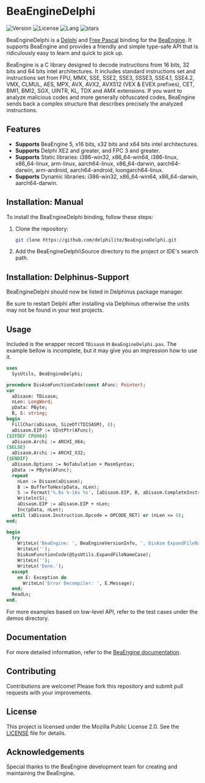# BeaEngineDelphi
![Version](https://img.shields.io/badge/version-v5.3.0-yellow.svg)
![License](https://img.shields.io/github/license/delphilite/BeaEngineDelphi)
![Lang](https://img.shields.io/github/languages/top/delphilite/BeaEngineDelphi.svg)
![stars](https://img.shields.io/github/stars/delphilite/BeaEngineDelphi.svg)

BeaEngineDelphi is a [Delphi](http://www.embarcadero.com/products/delphi) and [Free Pascal](https://www.freepascal.org/) binding for the [BeaEngine](https://github.com/BeaEngine/beaengine/). It supports BeaEngine and provides a friendly and simple type-safe API that is ridiculously easy to learn and quick to pick up.

BeaEngine is a C library designed to decode instructions from 16 bits, 32 bits and 64 bits intel architectures. It includes standard instructions set and instructions set from FPU, MMX, SSE, SSE2, SSE3, SSSE3, SSE4.1, SSE4.2, VMX, CLMUL, AES, MPX, AVX, AVX2, AVX512 (VEX & EVEX prefixes), CET, BMI1, BMI2, SGX, UINTR, KL, TDX and AMX extensions. If you want to analyze malicious codes and more generally obfuscated codes, BeaEngine sends back a complex structure that describes precisely the analyzed instructions.

## Features
* **Supports** BeaEngine 5, x16 bits, x32 bits and x64 bits intel architectures.
* **Supports** Delphi XE2 and greater, and FPC 3 and greater.
* **Supports** Static libraries: i386-win32, x86_64-win64, i386-linux, x86_64-linux, arm-linux, aarch64-linux, x86_64-darwin, aarch64-darwin, arm-android, aarch64-android, loongarch64-linux.
* **Supports** Dynamic libraries: i386-win32, x86_64-win64, x86_64-darwin, aarch64-darwin.

## Installation: Manual
To install the BeaEngineDelphi binding, follow these steps:

1. Clone the repository:
    ```sh
    git clone https://github.com/delphilite/BeaEngineDelphi.git
    ```

2. Add the BeaEngineDelphi\Source directory to the project or IDE's search path.

## Installation: Delphinus-Support
BeaEngineDelphi should now be listed in Delphinus package manager.

Be sure to restart Delphi after installing via Delphinus otherwise the units may not be found in your test projects.

## Usage
Included is the wrapper record `TDisasm` in `BeaEngineDelphi.pas`. The example bellow is incomplete, but it may give you an impression how to use it.

```pas
uses
  SysUtils, BeaEngineDelphi;

procedure DisAsmFunctionCode(const AFunc: Pointer);
var
  aDisasm: TDisasm;
  nLen: LongWord;
  pData: PByte;
  B, S: string;
begin
  FillChar(aDisasm, SizeOf(TDISASM), 0);
  aDisasm.EIP := UIntPtr(AFunc);
{$IFDEF CPUX64}
  aDisasm.Archi := ARCHI_X64;
{$ELSE}
  aDisasm.Archi := ARCHI_X32;
{$ENDIF}
  aDisasm.Options := NoTabulation + MasmSyntax;
  pData := PByte(AFunc);
  repeat
    nLen := Disasm(aDisasm);
    B := BufferToHex(pData, nLen);
    S := Format('%.8x %-16s %s', [aDisasm.EIP, B, aDisasm.CompleteInstr]);
    Writeln(S);
    aDisasm.EIP := aDisasm.EIP + nLen;
    Inc(pData, nLen);
  until (aDisasm.Instruction.Opcode = OPCODE_RET) or (nLen <= 0);
end;

begin
  try
    WriteLn('BeaEngine: ', BeaEngineVersionInfo, ', DisAsm ExpandFileNameCase ...');
    WriteLn('');
    DisAsmFunctionCode(@SysUtils.ExpandFileNameCase);
    WriteLn('');
    WriteLn('Done.');
  except
    on E: Exception do
      WriteLn('Error Decompiler: ', E.Message);
  end;
  ReadLn;
end.
```

For more examples based on low-level API, refer to the test cases under the demos directory.

## Documentation
For more detailed information, refer to the [BeaEngine documentation](https://github.com/BeaEngine/beaengine/blob/master/doc/beaengine.md).

## Contributing
Contributions are welcome! Please fork this repository and submit pull requests with your improvements.

## License
This project is licensed under the Mozilla Public License 2.0. See the [LICENSE](LICENSE) file for details.

## Acknowledgements
Special thanks to the BeaEngine development team for creating and maintaining the BeaEngine.

